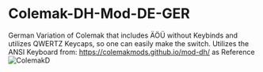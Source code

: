 # Colemak-DH-Mod-DE-GER
German Variation of Colemak that includes ÄÖÜ without Keybinds and utilizes QWERTZ Keycaps, so one can easily make the switch.
Utilizes the ANSI Keyboard from: https://colemakmods.github.io/mod-dh/  as Reference
![ColemakD](https://github.com/Drackrath/Colemak-DH-Mod-DE-GER/assets/52197251/361d2f1d-ae4c-4fa3-8764-0a917570e5a2)
